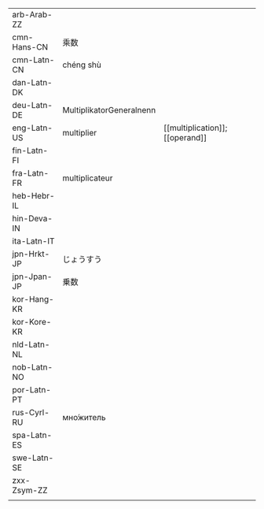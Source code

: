 | | | |
|-|-|-|
| arb-Arab-ZZ |  |  |
| cmn-Hans-CN | 乘数 |  |
| cmn-Latn-CN | chéng shù |  |
| dan-Latn-DK |  |  |
| deu-Latn-DE | MultiplikatorGeneralnenn |  |
| eng-Latn-US | multiplier | [[multiplication]]; [[operand]] |
| fin-Latn-FI |  |  |
| fra-Latn-FR | multiplicateur |  |
| heb-Hebr-IL |  |  |
| hin-Deva-IN |  |  |
| ita-Latn-IT |  |  |
| jpn-Hrkt-JP | じょうすう |  |
| jpn-Jpan-JP | 乗数 |  |
| kor-Hang-KR |  |  |
| kor-Kore-KR |  |  |
| nld-Latn-NL |  |  |
| nob-Latn-NO |  |  |
| por-Latn-PT |  |  |
| rus-Cyrl-RU | мно́житель |  |
| spa-Latn-ES |  |  |
| swe-Latn-SE |  |  |
| zxx-Zsym-ZZ |  |  |
|  |  |  |
